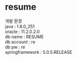 # resume   
   
개발 환경   
           java : 1.8.0_251   
         oracle : 11.2.0.2.0   
        db name : RESUME   
     db account : re   
          db pw : re   
springframework : 5.0.5.RELEASE   

